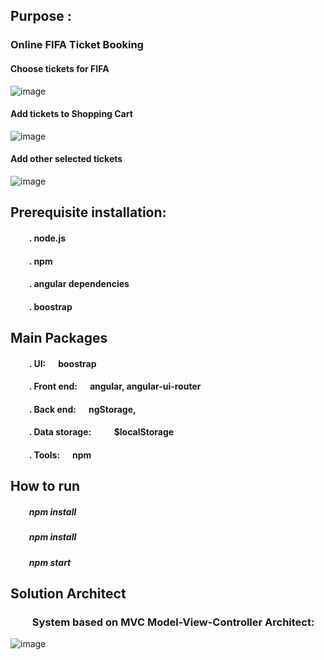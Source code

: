 ## Purpose :     
###  Online FIFA Ticket Booking

#### Choose tickets for FIFA
![image](https://github.com/githubmave/e-FIFA-Booking/assets/8073738/f20801d6-6c44-4ded-8437-7bf6129aa93b)


#### Add tickets to Shopping Cart
![image](https://github.com/githubmave/e-FIFA-Booking/assets/8073738/c975ca4b-2828-48c5-9641-cd7477594d6e)

#### Add other selected tickets
![image](https://github.com/githubmave/e-FIFA-Booking/assets/8073738/f71176cc-1bfd-4533-b490-67a06fba4cbf)





	
## Prerequisite installation:
#### &nbsp;&nbsp;&nbsp;&nbsp;&nbsp;&nbsp;&nbsp;&nbsp; . node.js                          
#### &nbsp;&nbsp;&nbsp;&nbsp;&nbsp;&nbsp;&nbsp;&nbsp; . npm
#### &nbsp;&nbsp;&nbsp;&nbsp;&nbsp;&nbsp;&nbsp;&nbsp; . angular dependencies            
#### &nbsp;&nbsp;&nbsp;&nbsp;&nbsp;&nbsp;&nbsp;&nbsp; . boostrap  




##  Main Packages
#### &nbsp;&nbsp;&nbsp;&nbsp;&nbsp;&nbsp;&nbsp;&nbsp; . UI:      &nbsp;&nbsp;&nbsp;&nbsp;   boostrap
#### &nbsp;&nbsp;&nbsp;&nbsp;&nbsp;&nbsp;&nbsp;&nbsp; . Front end: &nbsp;&nbsp;&nbsp;&nbsp;     angular,  angular-ui-router
#### &nbsp;&nbsp;&nbsp;&nbsp;&nbsp;&nbsp;&nbsp;&nbsp; . Back end: &nbsp;&nbsp;&nbsp;&nbsp;      ngStorage, 
#### &nbsp;&nbsp;&nbsp;&nbsp;&nbsp;&nbsp;&nbsp;&nbsp; . Data storage:  &nbsp;&nbsp;&nbsp;&nbsp;  &nbsp;&nbsp;&nbsp;&nbsp;   $localStorage
#### &nbsp;&nbsp;&nbsp;&nbsp;&nbsp;&nbsp;&nbsp;&nbsp; . Tools: &nbsp;&nbsp;&nbsp;&nbsp;   npm 

## How to run
##### &nbsp;&nbsp;&nbsp;&nbsp;&nbsp;&nbsp;&nbsp;&nbsp; npm install
##### &nbsp;&nbsp;&nbsp;&nbsp;&nbsp;&nbsp;&nbsp;&nbsp; npm install
##### &nbsp;&nbsp;&nbsp;&nbsp;&nbsp;&nbsp;&nbsp;&nbsp; npm start







## Solution Architect
### &nbsp;&nbsp;&nbsp;&nbsp;&nbsp;&nbsp;&nbsp;&nbsp;  System based on MVC Model-View-Controller Architect: 


![image](https://github.com/githubmave/e-FIFA-Booking/assets/8073738/fcecbeb6-4465-49f7-a643-ece3da5bfb57)








































